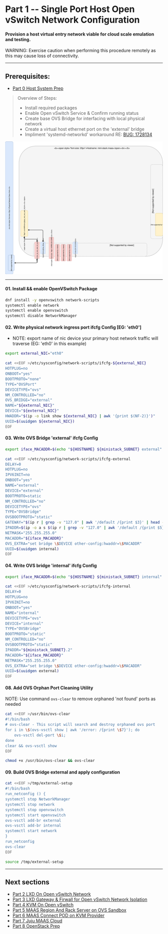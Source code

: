 # Part 1 -- Single Port Host Open vSwitch Network Configuration
#### Provision a host virtual entry network viable for cloud scale emulation and testing.
WARNING: Exercise caution when performing this procedure remotely as this may cause loss of connectivity.    

-------
## Prerequisites:
- [Part 0 Host System Prep]

>
> Overview of Steps:
> - Install required packages
> - Enable Open vSwitch Service & Confirm running status
> - Create base OVS Bridge for interfacing with local physical network
> - Create a virtual host ethernet port on the 'external' bridge
> - Impliment 'systemd-networkd' workaround RE: [BUG: 1728134]

![CCIO_Hypervisor-mini_Stack_Diagram](web/drawio/single-port-ovs-host.svg)

-------
#### 01. Install && enable OpenVSwitch Package
```sh
dnf install -y openvswitch network-scripts
systemctl enable network
systemctl enable openvswitch
systemctl disable NetworkManager
```
#### 02. Write physical network ingress port ifcfg Config [EG: 'eth0']
  - NOTE: export name of nic device your primary host network traffic will traverse (EG: 'eth0' in this example)
```sh
export external_NIC="eth0"
```
```sh
cat <<EOF >/etc/sysconfig/network-scripts/ifcfg-${external_NIC}
HOTPLUG=no
ONBOOT="yes"
BOOTPROTO="none"
TYPE="OVSPort"
DEVICETYPE="ovs"
NM_CONTROLLED="no"
OVS_BRIDGE="external"
NAME="${external_NIC}"
DEVICE="${external_NIC}"
HWADDR="$(ip -o link show ${external_NIC} | awk '{print $(NF-2)}')"
UUID=$(uuidgen ${external_NIC})
EOF
```
#### 03. Write OVS  Bridge 'external' ifcfg Config
```sh
export iface_MACADDR=$(echo "${HOSTNAME} ${ministack_SUBNET} external" | md5sum | sed 's/^\(..\)\(..\)\(..\)\(..\)\(..\).*$/02\:\1\:\2\:\3\:\4\:\5/')
```
```sh
cat <<EOF >/etc/sysconfig/network-scripts/ifcfg-external
DELAY=0
HOTPLUG=no
IPV6INIT=no
ONBOOT="yes"
NAME="external"
DEVICE="external"
BOOTPROTO=static
NM_CONTROLLED="no"
DEVICETYPE="ovs"
TYPE="OVSBridge"
OVSBOOTPROTO="static"
GATEWAY="$(ip r | grep -v "127.0" | awk '/default /{print $3}' | head -n 1)"
IPADDR=$(ip -o a s $(ip r | grep -v "127.0" | awk '/default /{print $5}' | head -n 1) | awk -F'[ /]' '/inet /{print $7}')
NETMASK="255.255.255.0"
MACADDR="${iface_MACADDR}"
OVS_EXTRA="set bridge \$DEVICE other-config:hwaddr=\$MACADDR"
UUID=$(uuidgen internal)
EOF
```
#### 04. Write OVS bridge 'internal' ifcfg Config
```sh
export iface_MACADDR=$(echo "${HOSTNAME} ${ministack_SUBNET} internal" | md5sum | sed 's/^\(..\)\(..\)\(..\)\(..\)\(..\).*$/02\:\1\:\2\:\3\:\4\:\5/')
```
````sh
cat <<EOF >/etc/sysconfig/network-scripts/ifcfg-internal
DELAY=0
HOTPLUG=no
IPV6INIT=no
ONBOOT="yes"
NAME="internal"
DEVICETYPE="ovs"
DEVICE="internal"
TYPE="OVSBridge"
BOOTPROTO="static"
NM_CONTROLLED="no"
OVSBOOTPROTO="static"
IPADDR="${ministack_SUBNET}.2"
MACADDR="${iface_MACADDR}"
NETMASK="255.255.255.0"
OVS_EXTRA="set bridge \$DEVICE other-config:hwaddr=\$MACADDR"
UUID=$(uuidgen external)
EOF
````
#### 08. Add OVS Orphan Port Cleaning Utility
NOTE: Use command `ovs-clear` to remove orphaned 'not found' ports as needed
````sh
cat <<EOF >/usr/bin/ovs-clear
#!/bin/bash
# ovs-clear - This script will search and destroy orphaned ovs port
for i in \$(ovs-vsctl show | awk '/error: /{print \$7}'); do
    ovs-vsctl del-port \$i;
done
clear && ovs-vsctl show
EOF
````
````sh
chmod +x /usr/bin/ovs-clear && ovs-clear
````
#### 09. Build OVS Bridge external and apply configuration
````sh
cat <<EOF >/tmp/external-setup
#!/bin/bash
run_netconfig () {
systemctl stop NetworkManager
systemctl stop network
systemctl stop openvswitch
systemctl start openvswitch
ovs-vsctl add-br external
ovs-vsctl add-br internal
systemctl start network
}
run_netconfig
ovs-clear
EOF
````
````sh
source /tmp/external-setup
````
-------
## Next sections
- [Part 2 LXD On Open vSwitch Network]
- [Part 3 LXD Gateway & Firwall for Open vSwitch Network Isolation]
- [Part 4 KVM On Open vSwitch]
- [Part 5 MAAS Region And Rack Server on OVS Sandbox]
- [Part 6 MAAS Connect POD on KVM Provider]
- [Part 7 Juju MAAS Cloud]
- [Part 8 OpenStack Prep]

<!-- Markdown link & img dfn's -->
[BUG: 1728134]: https://bugs.launchpad.net/netplan/+bug/1728134
[Part 0 Host System Prep]: ../0_Host_System_Prep
[Part 1 Single Port Host OVS Network]: ../1_Single_Port_Host-Open_vSwitch_Network_Configuration
[Part 2 LXD On Open vSwitch Network]: ../2_LXD-On-OVS
[Part 3 LXD Gateway & Firwall for Open vSwitch Network Isolation]: ../3_LXD_Network_Gateway
[Part 4 KVM On Open vSwitch]: ../4_KVM_On_Open_vSwitch
[Part 5 MAAS Region And Rack Server on OVS Sandbox]: ../5_MAAS-Rack_And_Region_Ctl-On-Open_vSwitch
[Part 6 MAAS Connect POD on KVM Provider]: ../6_MAAS-Connect_POD_KVM-Provider
[Part 7 Juju MAAS Cloud]: ../7_Juju_MAAS_Cloud
[Part 8 OpenStack Prep]: ../8_OpenStack_Deploy
